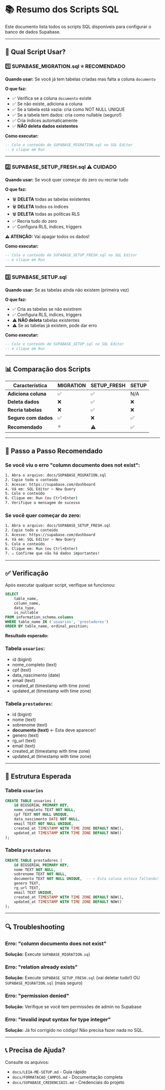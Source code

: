 # 📚 Resumo dos Scripts SQL

Este documento lista todos os scripts SQL disponíveis para configurar o banco de dados Supabase.

---

## 🎯 Qual Script Usar?

### 1️⃣ **SUPABASE_MIGRATION.sql** ⭐ RECOMENDADO

**Quando usar:** Se você já tem tabelas criadas mas falta a coluna `documento`

**O que faz:**
- ✅ Verifica se a coluna `documento` existe
- ✅ Se não existe, adiciona a coluna
- ✅ Se a tabela está vazia: cria como NOT NULL UNIQUE
- ✅ Se a tabela tem dados: cria como nullable (seguro!)
- ✅ Cria índices automaticamente
- ✅ **NÃO deleta dados existentes**

**Como executar:**
```sql
-- Cole o conteúdo de SUPABASE_MIGRATION.sql no SQL Editor
-- e clique em Run
```

---

### 2️⃣ **SUPABASE_SETUP_FRESH.sql** ⚠️ CUIDADO

**Quando usar:** Se você quer começar do zero ou recriar tudo

**O que faz:**
- 🗑️ **DELETA** todas as tabelas existentes
- 🗑️ **DELETA** todos os índices
- 🗑️ **DELETA** todas as políticas RLS
- ✅ Recria tudo do zero
- ✅ Configura RLS, índices, triggers

**⚠️ ATENÇÃO:** Vai apagar todos os dados!

**Como executar:**
```sql
-- Cole o conteúdo de SUPABASE_SETUP_FRESH.sql no SQL Editor
-- e clique em Run
```

---

### 3️⃣ **SUPABASE_SETUP.sql**

**Quando usar:** Se as tabelas ainda não existem (primeira vez)

**O que faz:**
- ✅ Cria as tabelas se não existirem
- ✅ Configura RLS, índices, triggers
- ⚠️ **NÃO deleta** tabelas existentes
- ⚠️ Se as tabelas já existem, pode dar erro

**Como executar:**
```sql
-- Cole o conteúdo de SUPABASE_SETUP.sql no SQL Editor
-- e clique em Run
```

---

## 📊 Comparação dos Scripts

| Característica | MIGRATION | SETUP_FRESH | SETUP |
|----------------|-----------|-------------|-------|
| **Adiciona coluna** | ✅ | ✅ | N/A |
| **Deleta dados** | ❌ | ✅ | ❌ |
| **Recria tabelas** | ❌ | ✅ | ❌ |
| **Seguro com dados** | ✅ | ❌ | ✅ |
| **Recomendado** | ⭐ | ⚠️ | ✅ |

---

## 🚀 Passo a Passo Recomendado

### Se você viu o erro "column documento does not exist":

```bash
1. Abra o arquivo: docs/SUPABASE_MIGRATION.sql
2. Copie todo o conteúdo
3. Acesse: https://supabase.com/dashboard
4. Vá em: SQL Editor > New Query
5. Cole o conteúdo
6. Clique em: Run (ou Ctrl+Enter)
7. Verifique a mensagem de sucesso
```

### Se você quer começar do zero:

```bash
1. Abra o arquivo: docs/SUPABASE_SETUP_FRESH.sql
2. Copie todo o conteúdo
3. Acesse: https://supabase.com/dashboard
4. Vá em: SQL Editor > New Query
5. Cole o conteúdo
6. Clique em: Run (ou Ctrl+Enter)
7. ⚠️ Confirme que não há dados importantes!
```

---

## ✅ Verificação

Após executar qualquer script, verifique se funcionou:

```sql
SELECT 
    table_name,
    column_name,
    data_type,
    is_nullable
FROM information_schema.columns
WHERE table_name IN ('usuarios', 'prestadores')
ORDER BY table_name, ordinal_position;
```

**Resultado esperado:**

### Tabela `usuarios`:
- id (bigint)
- nome_completo (text)
- cpf (text)
- data_nascimento (date)
- email (text)
- created_at (timestamp with time zone)
- updated_at (timestamp with time zone)

### Tabela `prestadores`:
- id (bigint)
- nome (text)
- sobrenome (text)
- **documento (text)** ← Esta deve aparecer!
- genero (text)
- rg_url (text)
- email (text)
- created_at (timestamp with time zone)
- updated_at (timestamp with time zone)

---

## 📝 Estrutura Esperada

### Tabela `usuarios`

```sql
CREATE TABLE usuarios (
    id BIGSERIAL PRIMARY KEY,
    nome_completo TEXT NOT NULL,
    cpf TEXT NOT NULL UNIQUE,
    data_nascimento DATE NOT NULL,
    email TEXT NOT NULL UNIQUE,
    created_at TIMESTAMP WITH TIME ZONE DEFAULT NOW(),
    updated_at TIMESTAMP WITH TIME ZONE DEFAULT NOW()
);
```

### Tabela `prestadores`

```sql
CREATE TABLE prestadores (
    id BIGSERIAL PRIMARY KEY,
    nome TEXT NOT NULL,
    sobrenome TEXT NOT NULL,
    documento TEXT NOT NULL UNIQUE,  -- ← Esta coluna estava faltando!
    genero TEXT,
    rg_url TEXT,
    email TEXT UNIQUE,
    created_at TIMESTAMP WITH TIME ZONE DEFAULT NOW(),
    updated_at TIMESTAMP WITH TIME ZONE DEFAULT NOW()
);
```

---

## 🔍 Troubleshooting

### Erro: "column documento does not exist"
**Solução:** Execute `SUPABASE_MIGRATION.sql`

### Erro: "relation already exists"
**Solução:** Execute `SUPABASE_SETUP_FRESH.sql` (vai deletar tudo!) OU `SUPABASE_MIGRATION.sql` (mais seguro)

### Erro: "permission denied"
**Solução:** Verifique se você tem permissões de admin no Supabase

### Erro: "invalid input syntax for type integer"
**Solução:** Já foi corrigido no código! Não precisa fazer nada no SQL.

---

## 📞 Precisa de Ajuda?

Consulte os arquivos:
- `docs/LEIA-ME-SETUP.md` - Guia rápido
- `docs/FORMATACAO_CAMPOS.md` - Documentação completa
- `docs/SUPABASE_CREDENCIAIS.md` - Credenciais do projeto



